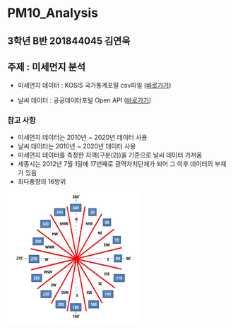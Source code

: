 # **PM10_Analysis**

## **3학년 B반 201844045 김연욱**
## **주제 : 미세먼지 분석**
- 미세먼지 데이터 : KOSIS 국가통계포털 csv파일 ([바로가기](https://kosis.kr/statHtml/statHtml.do?orgId=106&tblId=DT_106N_03_0200076&vw_cd=MT_ZTITLE&list_id=T_7&seqNo=&lang_mode=ko&language=kor&obj_var_id=&itm_id=&conn_path=MT_ZTITLE))

- 날씨 데이터 : 공공데이터포털 Open API ([바로가기](https://www.data.go.kr/data/15059093/openapi.do))

### **참고 사항**
- 미세먼지 데이터는 2010년 ~ 2020년 데이터 사용
- 날씨 데이터는 2010년 ~ 2020년 데이터 사용
- 미세먼지 데이터를 측정한 지역(구분(2))을 기준으로 날씨 데이터 가져옴
- 세종시는 2012년 7월 1일에 17번째로 광역자치단체가 되어 그 이후 데이터의 부재가 있음
- 최다풍향의 16방위   
<img src="Dadaset/Wd16.png" width="300" height="300"/>